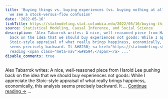 ```yaml
---
title: 'Buying things vs. buying experiences (vs. buying nothing at all):  Again,
  we see a stock-versus-flow confusion'
date: '2022-05-16'
linkTitle: https://statmodeling.stat.columbia.edu/2022/05/16/buying-things-vs-buying-experiences-vs-buying-nothing-at-all-again-we-see-a-stock-versus-flow-confusion/
source: Statistical Modeling, Causal Inference, and Social Science
description: 'Alex Tabarrok writes: A nice, well-reasoned piece from Harold Lee pushing
  back on the idea that we should buy experiences not goods: While I appreciate the
  Stoic-style appraisal of what really brings happiness, economically, this analysis
  seems precisely backward. It &#8230; <a href="https://statmodeling.stat.columbia.edu/2022/05/16/buying-things-vs-buying-experiences-vs-buying-nothing-at-all-again-we-see-a-stock-versus-flow-confusion/">Continue
  reading <span class="meta-nav">&#8594;</span></a> ...'
disable_comments: true
---
```

Alex Tabarrok writes: A nice, well-reasoned piece from Harold Lee pushing back on the idea that we should buy experiences not goods: While I appreciate the Stoic-style appraisal of what really brings happiness, economically, this analysis seems precisely backward. It &#8230; <a href="https://statmodeling.stat.columbia.edu/2022/05/16/buying-things-vs-buying-experiences-vs-buying-nothing-at-all-again-we-see-a-stock-versus-flow-confusion/">Continue reading <span class="meta-nav">&#8594;</span></a> ...